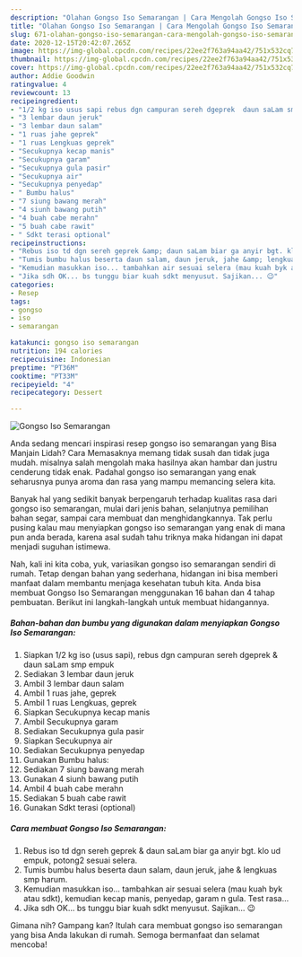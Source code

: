 ```yaml
---
description: "Olahan Gongso Iso Semarangan | Cara Mengolah Gongso Iso Semarangan Yang Enak Dan Mudah"
title: "Olahan Gongso Iso Semarangan | Cara Mengolah Gongso Iso Semarangan Yang Enak Dan Mudah"
slug: 671-olahan-gongso-iso-semarangan-cara-mengolah-gongso-iso-semarangan-yang-enak-dan-mudah
date: 2020-12-15T20:42:07.265Z
image: https://img-global.cpcdn.com/recipes/22ee2f763a94aa42/751x532cq70/gongso-iso-semarangan-foto-resep-utama.jpg
thumbnail: https://img-global.cpcdn.com/recipes/22ee2f763a94aa42/751x532cq70/gongso-iso-semarangan-foto-resep-utama.jpg
cover: https://img-global.cpcdn.com/recipes/22ee2f763a94aa42/751x532cq70/gongso-iso-semarangan-foto-resep-utama.jpg
author: Addie Goodwin
ratingvalue: 4
reviewcount: 13
recipeingredient:
- "1/2 kg iso usus sapi rebus dgn campuran sereh dgeprek  daun saLam smp empuk"
- "3 lembar daun jeruk"
- "3 lembar daun salam"
- "1 ruas jahe geprek"
- "1 ruas Lengkuas geprek"
- "Secukupnya kecap manis"
- "Secukupnya garam"
- "Secukupnya gula pasir"
- "Secukupnya air"
- "Secukupnya penyedap"
- " Bumbu halus"
- "7 siung bawang merah"
- "4 siunh bawang putih"
- "4 buah cabe merahn"
- "5 buah cabe rawit"
- " Sdkt terasi optional"
recipeinstructions:
- "Rebus iso td dgn sereh geprek &amp; daun saLam biar ga anyir bgt. klo ud empuk, potong2 sesuai selera."
- "Tumis bumbu halus beserta daun salam, daun jeruk, jahe &amp; lengkuas smp harum."
- "Kemudian masukkan iso... tambahkan air sesuai selera (mau kuah byk atau sdkt), kemudian kecap manis, penyedap, garam n gula. Test rasa..."
- "Jika sdh OK... bs tunggu biar kuah sdkt menyusut. Sajikan... 😉"
categories:
- Resep
tags:
- gongso
- iso
- semarangan

katakunci: gongso iso semarangan 
nutrition: 194 calories
recipecuisine: Indonesian
preptime: "PT36M"
cooktime: "PT33M"
recipeyield: "4"
recipecategory: Dessert

---
```



![Gongso Iso Semarangan](https://img-global.cpcdn.com/recipes/22ee2f763a94aa42/751x532cq70/gongso-iso-semarangan-foto-resep-utama.jpg)

Anda sedang mencari inspirasi resep gongso iso semarangan yang Bisa Manjain Lidah? Cara Memasaknya memang tidak susah dan tidak juga mudah. misalnya salah mengolah maka hasilnya akan hambar dan justru cenderung tidak enak. Padahal gongso iso semarangan yang enak seharusnya punya aroma dan rasa yang mampu memancing selera kita.

Banyak hal yang sedikit banyak berpengaruh terhadap kualitas rasa dari gongso iso semarangan, mulai dari jenis bahan, selanjutnya pemilihan bahan segar, sampai cara membuat dan menghidangkannya. Tak perlu pusing kalau mau menyiapkan gongso iso semarangan yang enak di mana pun anda berada, karena asal sudah tahu triknya maka hidangan ini dapat menjadi suguhan istimewa.




Nah, kali ini kita coba, yuk, variasikan gongso iso semarangan sendiri di rumah. Tetap dengan bahan yang sederhana, hidangan ini bisa memberi manfaat dalam membantu menjaga kesehatan tubuh kita. Anda bisa membuat Gongso Iso Semarangan menggunakan 16 bahan dan 4 tahap pembuatan. Berikut ini langkah-langkah untuk membuat hidangannya.

<!--inarticleads1-->

##### Bahan-bahan dan bumbu yang digunakan dalam menyiapkan Gongso Iso Semarangan:

1. Siapkan 1/2 kg iso (usus sapi), rebus dgn campuran sereh dgeprek &amp; daun saLam smp empuk
1. Sediakan 3 lembar daun jeruk
1. Ambil 3 lembar daun salam
1. Ambil 1 ruas jahe, geprek
1. Ambil 1 ruas Lengkuas, geprek
1. Siapkan Secukupnya kecap manis
1. Ambil Secukupnya garam
1. Sediakan Secukupnya gula pasir
1. Siapkan Secukupnya air
1. Sediakan Secukupnya penyedap
1. Gunakan  Bumbu halus:
1. Sediakan 7 siung bawang merah
1. Gunakan 4 siunh bawang putih
1. Ambil 4 buah cabe merahn
1. Sediakan 5 buah cabe rawit
1. Gunakan  Sdkt terasi (optional)




<!--inarticleads2-->

##### Cara membuat Gongso Iso Semarangan:

1. Rebus iso td dgn sereh geprek &amp; daun saLam biar ga anyir bgt. klo ud empuk, potong2 sesuai selera.
1. Tumis bumbu halus beserta daun salam, daun jeruk, jahe &amp; lengkuas smp harum.
1. Kemudian masukkan iso... tambahkan air sesuai selera (mau kuah byk atau sdkt), kemudian kecap manis, penyedap, garam n gula. Test rasa...
1. Jika sdh OK... bs tunggu biar kuah sdkt menyusut. Sajikan... 😉




Gimana nih? Gampang kan? Itulah cara membuat gongso iso semarangan yang bisa Anda lakukan di rumah. Semoga bermanfaat dan selamat mencoba!

